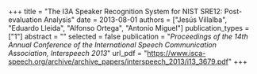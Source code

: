 +++
title = "The I3A Speaker Recognition System for NIST SRE12: Post-evaluation Analysis"
date = 2013-08-01
authors = ["Jesús Villalba", "Eduardo Lleida", "Alfonso Ortega", "Antonio Miguel"]
publication_types = ["1"]
abstract = ""
selected = false
publication = "*Proceedings of the 14th Annual Conference of the International Speech Communication Association, Interspeech 2013*"
url_pdf = "https://www.isca-speech.org/archive/archive_papers/interspeech_2013/i13_3679.pdf"
+++

